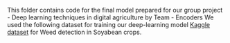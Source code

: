  This folder contains code for the final model prepared for our group project - Deep learning techniques in digital agriculture by Team - Encoders
 We used the following dataset for training our deep-learning model [Kaggle dataset](https://www.kaggle.com/datasets/fpeccia/weed-detection-in-soybean-crops/code) for Weed detection in Soyabean crops.
